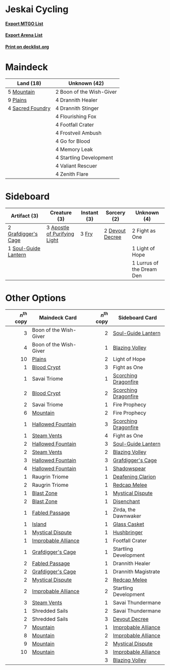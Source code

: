 # Jeskai Cycling

#### [Export MTGO List](../collection/Jeskai%20Cycling/Jeskai%20Cycling.txt)
#### [Export Arena List](../collection/Jeskai%20Cycling/Jeskai%20Cycling_arena.txt)
#### [Print on decklist.org](http://decklist.org/?deckmain=2%09Boon%20of%20the%20Wish-Giver%0A4%09Drannith%20Healer%0A4%09Drannith%20Stinger%0A4%09Flourishing%20Fox%0A4%09Footfall%20Crater%0A4%09Frostveil%20Ambush%0A4%09Go%20for%20Blood%0A4%09Memory%20Leak%0A5%09Mountain%0A9%09Plains%0A4%09Sacred%20Foundry%0A4%09Startling%20Development%0A4%09Valiant%20Rescuer%0A4%09Zenith%20Flare&deckside=3%09Apostle%20of%20Purifying%20Light%0A2%09Devout%20Decree%0A2%09Fight%20as%20One%0A3%09Fry%0A2%09Grafdigger's%20Cage%0A1%09Light%20of%20Hope%0A1%09Lurrus%20of%20the%20Dream%20Den%0A1%09Soul-Guide%20Lantern)
# Maindeck

|                                         Land (18)                                         |      Unknown (42)      |
|-------------------------------------------------------------------------------------------|------------------------|
|5 [Mountain](http://gatherer.wizards.com/Pages/Card/Details.aspx?multiverseid=439859)      |2 Boon of the Wish-Giver|
|9 [Plains](http://gatherer.wizards.com/Pages/Card/Details.aspx?multiverseid=439856)        |4 Drannith Healer       |
|4 [Sacred Foundry](http://gatherer.wizards.com/Pages/Card/Details.aspx?multiverseid=405106)|4 Drannith Stinger      |
|                                                                                           |4 Flourishing Fox       |
|                                                                                           |4 Footfall Crater       |
|                                                                                           |4 Frostveil Ambush      |
|                                                                                           |4 Go for Blood          |
|                                                                                           |4 Memory Leak           |
|                                                                                           |4 Startling Development |
|                                                                                           |4 Valiant Rescuer       |
|                                                                                           |4 Zenith Flare          |


# Sideboard

|                                         Artifact (3)                                          |                                             Creature (3)                                              |                                  Instant (3)                                   |                                       Sorcery (2)                                        |       Unknown (4)       |
|-----------------------------------------------------------------------------------------------|-------------------------------------------------------------------------------------------------------|--------------------------------------------------------------------------------|------------------------------------------------------------------------------------------|-------------------------|
|2 [Grafdigger's Cage](http://gatherer.wizards.com/Pages/Card/Details.aspx?multiverseid=278452) |3 [Apostle of Purifying Light](http://gatherer.wizards.com/Pages/Card/Details.aspx?multiverseid=466760)|3 [Fry](http://gatherer.wizards.com/Pages/Card/Details.aspx?multiverseid=466894)|2 [Devout Decree](http://gatherer.wizards.com/Pages/Card/Details.aspx?multiverseid=466767)|2 Fight as One           |
|1 [Soul-Guide Lantern](http://gatherer.wizards.com/Pages/Card/Details.aspx?multiverseid=476488)|                                                                                                       |                                                                                |                                                                                          |1 Light of Hope          |
|                                                                                               |                                                                                                       |                                                                                |                                                                                          |1 Lurrus of the Dream Den|


# Other Options

|*n*<sup>th</sup> copy|                                        Maindeck Card                                         |*n*<sup>th</sup> copy|                                        Sideboard Card                                         |
|--------------------:|----------------------------------------------------------------------------------------------|--------------------:|-----------------------------------------------------------------------------------------------|
|                    3|Boon of the Wish-Giver                                                                        |                    2|[Soul-Guide Lantern](http://gatherer.wizards.com/Pages/Card/Details.aspx?multiverseid=476488)  |
|                    4|Boon of the Wish-Giver                                                                        |                    1|[Blazing Volley](http://gatherer.wizards.com/Pages/Card/Details.aspx?multiverseid=426821)      |
|                   10|[Plains](http://gatherer.wizards.com/Pages/Card/Details.aspx?multiverseid=439856)             |                    2|Light of Hope                                                                                  |
|                    1|[Blood Crypt](http://gatherer.wizards.com/Pages/Card/Details.aspx?multiverseid=97102)         |                    3|Fight as One                                                                                   |
|                    1|Savai Triome                                                                                  |                    1|[Scorching Dragonfire](http://gatherer.wizards.com/Pages/Card/Details.aspx?multiverseid=473101)|
|                    2|[Blood Crypt](http://gatherer.wizards.com/Pages/Card/Details.aspx?multiverseid=97102)         |                    2|[Scorching Dragonfire](http://gatherer.wizards.com/Pages/Card/Details.aspx?multiverseid=473101)|
|                    2|Savai Triome                                                                                  |                    1|Fire Prophecy                                                                                  |
|                    6|[Mountain](http://gatherer.wizards.com/Pages/Card/Details.aspx?multiverseid=439859)           |                    2|Fire Prophecy                                                                                  |
|                    1|[Hallowed Fountain](http://gatherer.wizards.com/Pages/Card/Details.aspx?multiverseid=97071)   |                    3|[Scorching Dragonfire](http://gatherer.wizards.com/Pages/Card/Details.aspx?multiverseid=473101)|
|                    1|[Steam Vents](http://gatherer.wizards.com/Pages/Card/Details.aspx?multiverseid=405109)        |                    4|Fight as One                                                                                   |
|                    2|[Hallowed Fountain](http://gatherer.wizards.com/Pages/Card/Details.aspx?multiverseid=97071)   |                    3|[Soul-Guide Lantern](http://gatherer.wizards.com/Pages/Card/Details.aspx?multiverseid=476488)  |
|                    2|[Steam Vents](http://gatherer.wizards.com/Pages/Card/Details.aspx?multiverseid=405109)        |                    2|[Blazing Volley](http://gatherer.wizards.com/Pages/Card/Details.aspx?multiverseid=426821)      |
|                    3|[Hallowed Fountain](http://gatherer.wizards.com/Pages/Card/Details.aspx?multiverseid=97071)   |                    3|[Grafdigger's Cage](http://gatherer.wizards.com/Pages/Card/Details.aspx?multiverseid=278452)   |
|                    4|[Hallowed Fountain](http://gatherer.wizards.com/Pages/Card/Details.aspx?multiverseid=97071)   |                    1|[Shadowspear](http://gatherer.wizards.com/Pages/Card/Details.aspx?multiverseid=476487)         |
|                    1|Raugrin Triome                                                                                |                    1|[Deafening Clarion](http://gatherer.wizards.com/Pages/Card/Details.aspx?multiverseid=452915)   |
|                    2|Raugrin Triome                                                                                |                    1|[Redcap Melee](http://gatherer.wizards.com/Pages/Card/Details.aspx?multiverseid=473097)        |
|                    1|[Blast Zone](http://gatherer.wizards.com/Pages/Card/Details.aspx?multiverseid=461171)         |                    1|[Mystical Dispute](http://gatherer.wizards.com/Pages/Card/Details.aspx?multiverseid=473020)    |
|                    2|[Blast Zone](http://gatherer.wizards.com/Pages/Card/Details.aspx?multiverseid=461171)         |                    1|[Disenchant](http://gatherer.wizards.com/Pages/Card/Details.aspx?multiverseid=847)             |
|                    1|[Fabled Passage](http://gatherer.wizards.com/Pages/Card/Details.aspx?multiverseid=473206)     |                    1|Zirda, the Dawnwaker                                                                           |
|                    1|[Island](http://gatherer.wizards.com/Pages/Card/Details.aspx?multiverseid=439857)             |                    1|[Glass Casket](http://gatherer.wizards.com/Pages/Card/Details.aspx?multiverseid=472977)        |
|                    1|[Mystical Dispute](http://gatherer.wizards.com/Pages/Card/Details.aspx?multiverseid=473020)   |                    1|[Hushbringer](http://gatherer.wizards.com/Pages/Card/Details.aspx?multiverseid=472980)         |
|                    1|[Improbable Alliance](http://gatherer.wizards.com/Pages/Card/Details.aspx?multiverseid=473155)|                    1|Footfall Crater                                                                                |
|                    1|[Grafdigger's Cage](http://gatherer.wizards.com/Pages/Card/Details.aspx?multiverseid=278452)  |                    1|Startling Development                                                                          |
|                    2|[Fabled Passage](http://gatherer.wizards.com/Pages/Card/Details.aspx?multiverseid=473206)     |                    1|Drannith Healer                                                                                |
|                    2|[Grafdigger's Cage](http://gatherer.wizards.com/Pages/Card/Details.aspx?multiverseid=278452)  |                    1|Drannith Magistrate                                                                            |
|                    2|[Mystical Dispute](http://gatherer.wizards.com/Pages/Card/Details.aspx?multiverseid=473020)   |                    2|[Redcap Melee](http://gatherer.wizards.com/Pages/Card/Details.aspx?multiverseid=473097)        |
|                    2|[Improbable Alliance](http://gatherer.wizards.com/Pages/Card/Details.aspx?multiverseid=473155)|                    2|Startling Development                                                                          |
|                    3|[Steam Vents](http://gatherer.wizards.com/Pages/Card/Details.aspx?multiverseid=405109)        |                    1|Savai Thundermane                                                                              |
|                    1|Shredded Sails                                                                                |                    2|Savai Thundermane                                                                              |
|                    2|Shredded Sails                                                                                |                    3|[Devout Decree](http://gatherer.wizards.com/Pages/Card/Details.aspx?multiverseid=466767)       |
|                    7|[Mountain](http://gatherer.wizards.com/Pages/Card/Details.aspx?multiverseid=439859)           |                    1|[Improbable Alliance](http://gatherer.wizards.com/Pages/Card/Details.aspx?multiverseid=473155) |
|                    8|[Mountain](http://gatherer.wizards.com/Pages/Card/Details.aspx?multiverseid=439859)           |                    2|[Improbable Alliance](http://gatherer.wizards.com/Pages/Card/Details.aspx?multiverseid=473155) |
|                    9|[Mountain](http://gatherer.wizards.com/Pages/Card/Details.aspx?multiverseid=439859)           |                    2|[Mystical Dispute](http://gatherer.wizards.com/Pages/Card/Details.aspx?multiverseid=473020)    |
|                   10|[Mountain](http://gatherer.wizards.com/Pages/Card/Details.aspx?multiverseid=439859)           |                    3|[Improbable Alliance](http://gatherer.wizards.com/Pages/Card/Details.aspx?multiverseid=473155) |
|                     |                                                                                              |                    3|[Blazing Volley](http://gatherer.wizards.com/Pages/Card/Details.aspx?multiverseid=426821)      |

